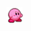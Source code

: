 <img align="left" src="https://raw.githubusercontent.com/raimonade/raimonade/master/kirby.gif" width="32" />
